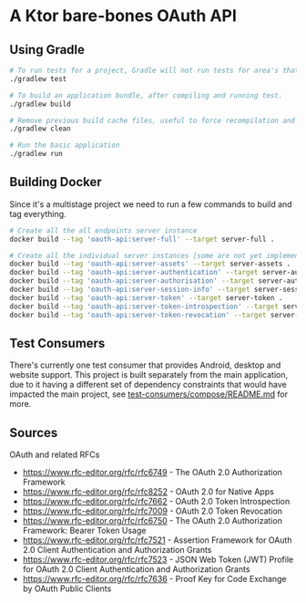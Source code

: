 # A Ktor bare-bones OAuth API

## Using Gradle
```bash
# To run tests for a project, Gradle will not run tests for area's that have not had any changes.
./gradlew test

# To build an application bundle, after compiling and running test.
./gradlew build

# Remove previous build cache files, useful to force recompilation and test.
./gradlew clean

# Run the basic application
./gradlew run
```

## Building Docker
Since it's a multistage project we need to run a few commands to build and tag everything.

```bash
# Create all the all endpoints server instance
docker build --tag 'oauth-api:server-full' --target server-full .

# Create all the individual server instances [some are not yet implemented]
docker build --tag 'oauth-api:server-assets' --target server-assets .
docker build --tag 'oauth-api:server-authentication' --target server-authentication .
docker build --tag 'oauth-api:server-authorisation' --target server-authorisation .
docker build --tag 'oauth-api:server-session-info' --target server-session-info .
docker build --tag 'oauth-api:server-token' --target server-token .
docker build --tag 'oauth-api:server-token-introspection' --target server-token-introspection .
docker build --tag 'oauth-api:server-token-revocation' --target server-token-revocation .
```

## Test Consumers
There's currently one test consumer that provides Android, desktop and website support. This project is built separately
from the main application, due to it having a different set of dependency constraints that would have impacted the main 
project, see [test-consumers/compose/README.md](./test-consumers/compose/README.md) for more.

## Sources
OAuth and related RFCs
 * https://www.rfc-editor.org/rfc/rfc6749 - The OAuth 2.0 Authorization Framework
 * https://www.rfc-editor.org/rfc/rfc8252 - OAuth 2.0 for Native Apps
 * https://www.rfc-editor.org/rfc/rfc7662 - OAuth 2.0 Token Introspection
 * https://www.rfc-editor.org/rfc/rfc7009 - OAuth 2.0 Token Revocation
 * https://www.rfc-editor.org/rfc/rfc6750 - The OAuth 2.0 Authorization Framework: Bearer Token Usage
 * https://www.rfc-editor.org/rfc/rfc7521 - Assertion Framework for OAuth 2.0 Client Authentication and Authorization Grants
 * https://www.rfc-editor.org/rfc/rfc7523 - JSON Web Token (JWT) Profile for OAuth 2.0 Client Authentication and Authorization Grants
 * https://www.rfc-editor.org/rfc/rfc7636 - Proof Key for Code Exchange by OAuth Public Clients
